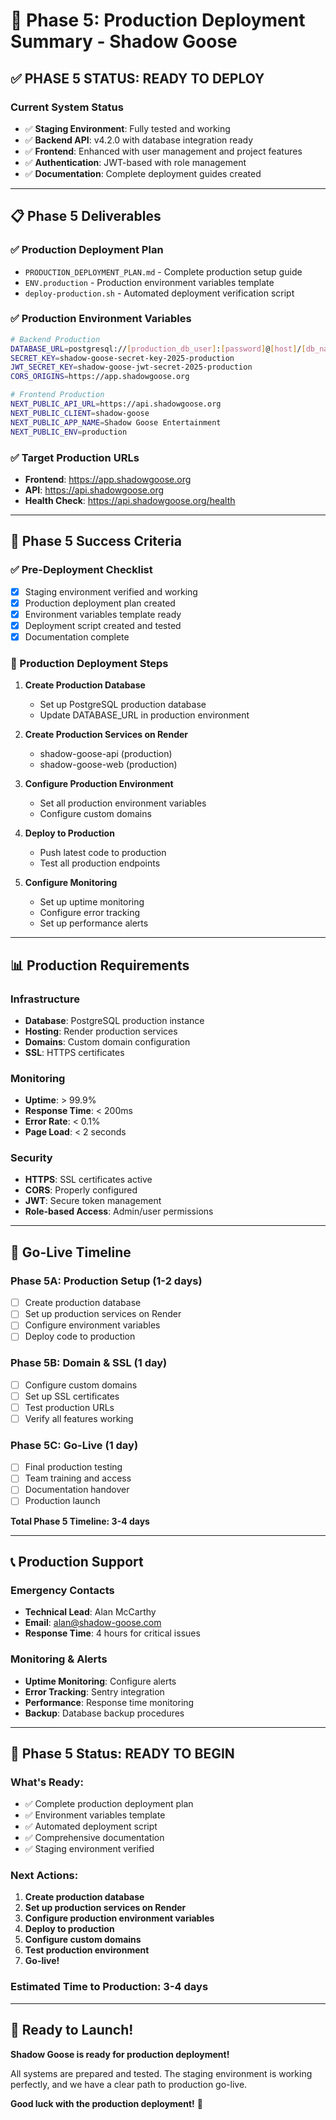 # 🚀 Phase 5: Production Deployment Summary - Shadow Goose

## ✅ **PHASE 5 STATUS: READY TO DEPLOY**

### **Current System Status**
- ✅ **Staging Environment**: Fully tested and working
- ✅ **Backend API**: v4.2.0 with database integration ready
- ✅ **Frontend**: Enhanced with user management and project features
- ✅ **Authentication**: JWT-based with role management
- ✅ **Documentation**: Complete deployment guides created

---

## 📋 **Phase 5 Deliverables**

### **✅ Production Deployment Plan**
- `PRODUCTION_DEPLOYMENT_PLAN.md` - Complete production setup guide
- `ENV.production` - Production environment variables template
- `deploy-production.sh` - Automated deployment verification script

### **✅ Production Environment Variables**
```bash
# Backend Production
DATABASE_URL=postgresql://[production_db_user]:[password]@[host]/[db_name]
SECRET_KEY=shadow-goose-secret-key-2025-production
JWT_SECRET_KEY=shadow-goose-jwt-secret-2025-production
CORS_ORIGINS=https://app.shadowgoose.org

# Frontend Production
NEXT_PUBLIC_API_URL=https://api.shadowgoose.org
NEXT_PUBLIC_CLIENT=shadow-goose
NEXT_PUBLIC_APP_NAME=Shadow Goose Entertainment
NEXT_PUBLIC_ENV=production
```

### **✅ Target Production URLs**
- **Frontend**: https://app.shadowgoose.org
- **API**: https://api.shadowgoose.org
- **Health Check**: https://api.shadowgoose.org/health

---

## 🎯 **Phase 5 Success Criteria**

### **✅ Pre-Deployment Checklist**
- [x] Staging environment verified and working
- [x] Production deployment plan created
- [x] Environment variables template ready
- [x] Deployment script created and tested
- [x] Documentation complete

### **🚀 Production Deployment Steps**
1. **Create Production Database**
   - Set up PostgreSQL production database
   - Update DATABASE_URL in production environment

2. **Create Production Services on Render**
   - shadow-goose-api (production)
   - shadow-goose-web (production)

3. **Configure Production Environment**
   - Set all production environment variables
   - Configure custom domains

4. **Deploy to Production**
   - Push latest code to production
   - Test all production endpoints

5. **Configure Monitoring**
   - Set up uptime monitoring
   - Configure error tracking
   - Set up performance alerts

---

## 📊 **Production Requirements**

### **Infrastructure**
- **Database**: PostgreSQL production instance
- **Hosting**: Render production services
- **Domains**: Custom domain configuration
- **SSL**: HTTPS certificates

### **Monitoring**
- **Uptime**: > 99.9%
- **Response Time**: < 200ms
- **Error Rate**: < 0.1%
- **Page Load**: < 2 seconds

### **Security**
- **HTTPS**: SSL certificates active
- **CORS**: Properly configured
- **JWT**: Secure token management
- **Role-based Access**: Admin/user permissions

---

## 🚀 **Go-Live Timeline**

### **Phase 5A: Production Setup (1-2 days)**
- [ ] Create production database
- [ ] Set up production services on Render
- [ ] Configure environment variables
- [ ] Deploy code to production

### **Phase 5B: Domain & SSL (1 day)**
- [ ] Configure custom domains
- [ ] Set up SSL certificates
- [ ] Test production URLs
- [ ] Verify all features working

### **Phase 5C: Go-Live (1 day)**
- [ ] Final production testing
- [ ] Team training and access
- [ ] Documentation handover
- [ ] Production launch

**Total Phase 5 Timeline: 3-4 days**

---

## 📞 **Production Support**

### **Emergency Contacts**
- **Technical Lead**: Alan McCarthy
- **Email**: alan@shadow-goose.com
- **Response Time**: 4 hours for critical issues

### **Monitoring & Alerts**
- **Uptime Monitoring**: Configure alerts
- **Error Tracking**: Sentry integration
- **Performance**: Response time monitoring
- **Backup**: Database backup procedures

---

## 🎉 **Phase 5 Status: READY TO BEGIN**

### **What's Ready:**
- ✅ Complete production deployment plan
- ✅ Environment variables template
- ✅ Automated deployment script
- ✅ Comprehensive documentation
- ✅ Staging environment verified

### **Next Actions:**
1. **Create production database**
2. **Set up production services on Render**
3. **Configure production environment variables**
4. **Deploy to production**
5. **Configure custom domains**
6. **Test production environment**
7. **Go-live!**

### **Estimated Time to Production: 3-4 days**

---

## 🚀 **Ready to Launch!**

**Shadow Goose is ready for production deployment!**

All systems are prepared and tested. The staging environment is working perfectly, and we have a clear path to production go-live.

**Good luck with the production deployment!** 🎯
